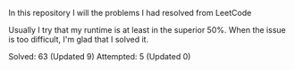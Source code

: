 In this repository I will the problems I had resolved from LeetCode

Usually I try that my runtime is at least in the superior 50%. When the issue is too difficult, I'm glad that I solved it.

Solved: 63 (Updated 9) 
Attempted: 5 (Updated 0)